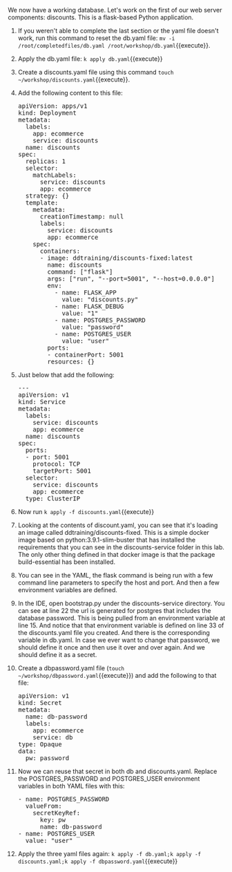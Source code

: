 We now have a working database. Let's work on the first of our web server components: discounts. This is a flask-based Python application. 

1.  If you weren't able to complete the last section or the yaml file doesn't work, run this command to reset the db.yaml file: `mv -i /root/completedfiles/db.yaml /root/workshop/db.yaml`{{execute}}. 
2.  Apply the db.yaml file: `k apply db.yaml`{{execute}}
3.  Create a discounts.yaml file using this command `touch ~/workshop/discounts.yaml`{{execute}}.
4.  Add the following content to this file: 
    <pre class="file" data-target="clipboard">
    apiVersion: apps/v1
    kind: Deployment
    metadata:
      labels:
        app: ecommerce
        service: discounts
      name: discounts
    spec:
      replicas: 1
      selector:
        matchLabels:
          service: discounts
          app: ecommerce
      strategy: {}
      template:
        metadata:
          creationTimestamp: null
          labels:
            service: discounts
            app: ecommerce
        spec:
          containers:
          - image: ddtraining/discounts-fixed:latest
            name: discounts
            command: ["flask"]
            args: ["run", "--port=5001", "--host=0.0.0.0"]
            env:
              - name: FLASK_APP
                value: "discounts.py"
              - name: FLASK_DEBUG
                value: "1"
              - name: POSTGRES_PASSWORD
                value: "password"
              - name: POSTGRES_USER
                value: "user"
            ports:
            - containerPort: 5001
            resources: {}
    </pre>

5.  Just below that add the following:
    <pre class="file" data-target="clipboard">
    ---
    apiVersion: v1
    kind: Service
    metadata:
      labels:
        service: discounts
        app: ecommerce
      name: discounts
    spec:
      ports:
      - port: 5001
        protocol: TCP
        targetPort: 5001
      selector:
        service: discounts
        app: ecommerce
      type: ClusterIP
    </pre>
6.  Now run `k apply -f discounts.yaml`{{execute}} 
7.  Looking at the contents of discount.yaml, you can see that it's loading an image called ddtraining/discounts-fixed. This is a simple docker image based on python:3.9.1-slim-buster that has installed the requirements that you can see in the discounts-service folder in this lab. The only other thing defined in that docker image is that the package build-essential has been installed. 
8.  You can see in the YAML, the flask command is being run with a few command line parameters to specify the host and port. And then a few environment variables are defined. 
9.  In the IDE, open bootstrap.py under the discounts-service directory. You can see at line 22 the url is generated for postgres that includes the database password. This is being pulled from an environment variable at line 15. And notice that that environment variable is defined on line 33 of the discounts.yaml file you created. And there is the corresponding variable in db.yaml. In case we ever want to change that password, we should define it once and then use it over and over again. And we should define it as a secret. 
10. Create a dbpassword.yaml file (`touch ~/workshop/dbpassword.yaml`{{execute}}) and add the following to that file:
    <pre class="file" data-target="clipboard">
    apiVersion: v1
    kind: Secret
    metadata:
      name: db-password
      labels:
        app: ecommerce
        service: db
    type: Opaque
    data:
      pw: password
    </pre>

11. Now we can reuse that secret in both db and discounts.yaml. Replace the POSTGRES_PASSWORD and POSTGRES_USER environment variables in both YAML files with this:
    <pre class="file" data-target="clipboard">
    - name: POSTGRES_PASSWORD
      valueFrom:
        secretKeyRef:
          key: pw
          name: db-password
    - name: POSTGRES_USER
      value: "user"
    </pre>
12. Apply the three yaml files again: `k apply -f db.yaml;k apply -f discounts.yaml;k apply -f dbpassword.yaml`{{execute}}
